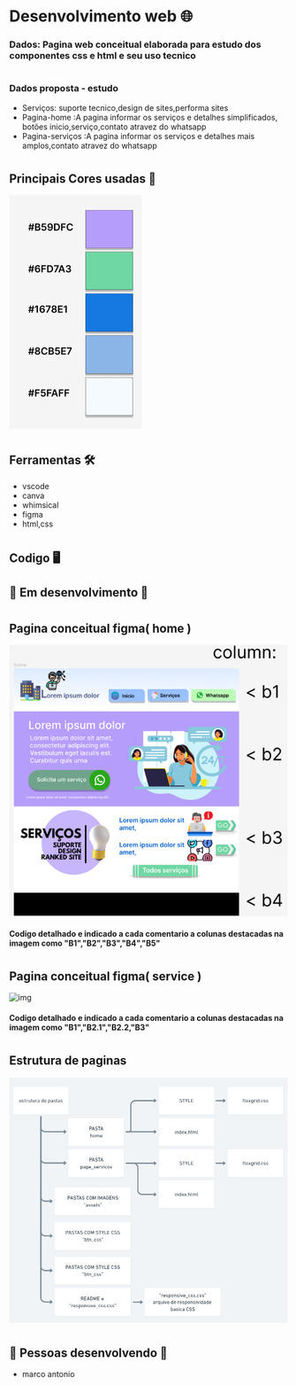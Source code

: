 # Desenvolvimento web 🌐
### Dados: Pagina web conceitual elaborada para estudo dos componentes css e html e seu uso tecnico

#
### Dados proposta - estudo 
- Serviços: suporte tecnico,design de sites,performa sites 
- Pagina-home :A pagina informar os serviços e detalhes simplificados,  botões inicio,serviço,contato atravez do whatsapp
- Pagina-serviços :A pagina informar os serviços e detalhes mais amplos,contato atravez do whatsapp
#
## Principais Cores usadas 🎨
![img](/assets%20readme/palheta%20de%20cores.png)

#   
## Ferramentas 🛠️

- vscode
- canva
- whimsical
- figma
- html,css
#   
## Codigo 🖥️

## 🚧 Em desenvolvimento 🚧
#
## Pagina conceitual figma( home )

![img](/assets%20readme/home.png)
#### Codigo detalhado e indicado a cada comentario a colunas destacadas na imagem como "B1","B2","B3","B4","B5"
#
## Pagina conceitual figma( service )

![img](/assets%20readme/Serviço.png)
#### Codigo detalhado e indicado a cada comentario a colunas destacadas na imagem como "B1","B2.1","B2.2,"B3"
#
## Estrutura de paginas

![img](/assets%20readme/estrutura_docs.png)
#
#
## 🚧 Pessoas desenvolvendo 🚧
- marco antonio
#


